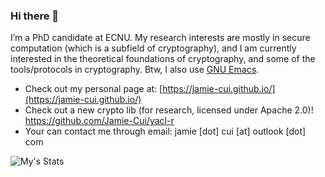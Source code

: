 ### Hi there 👋

I’m a PhD candidate at ECNU. My research interests are mostly in secure computation (which is a subfield of cryptography), and I am currently interested in the theoretical foundations of cryptography, and some of the tools/protocols in cryptography. Btw, I also use [GNU Emacs](https://www.gnu.org/software/emacs/).

- Check out my personal page at: [https://jamie-cui.github.io/](https://jamie-cui.github.io/)
- Check out a new crypto lib (for research, licensed under Apache 2.0)! https://github.com/Jamie-Cui/yacl-r
- Your can contact me through email: jamie [dot] cui [at] outlook [dot] com

![My's Stats](https://github-readme-stats.vercel.app/api?username=Jamie-Cui&theme=dark&show_icons=true&hide_border=false&count_private=true)
